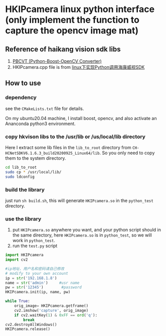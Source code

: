 HKIPcamera linux python interface (only implement the function to capture the opencv image mat)
==================

## Reference of haikang vision sdk libs
1. [PBCVT (Python-Boost-OpenCV Converter)](https://github.com/Algomorph/pyboostcvconverter)
1. HKIPcamera.cpp file is from [linux下实现Python调用海康威视SDK](https://www.cnblogs.com/deeplearning1314/p/10617840.html)


## How to use
### dependency
see the `CMakeLists.txt` file for details.

On my ubuntu20.04 machine, I install boost, opencv, and also activate an Ananconda python3 environment.

### copy hkvison libs to the /usr/lib or /us/local/lib directory
Here I extract some lib files in the `lib_to_root` directory from `CH-HCNetSDKV6.1.6.3_build20200925_Linux64/lib`.
So you only need to copy them to the system directory.
```sh
cd lib_to_root
sudo cp * /usr/local/lib/
sudo ldconfig
```

### build the library
just run `sh build.sh`, this will generate `HKIPcamera.so` in the `python_test` directory.

### use the library
1. put `HKIPcamera.so` anywhere you want, and your python script should in the same directory, here `HKIPcamera.so` is in `python_test`, so we will work in `python_test`.
2. run the `test.py` script


```python
import HKIPcamera
import cv2

#ip地址、用户名和密码请自己修改
# modify to your own account
ip = str('192.168.1.8')
name = str('admin')     #usr name
pw = str('12345')        #password
HKIPcamera.init(ip, name, pw)

while True:
    orig_image= HKIPcamera.getframe()
    cv2.imshow('capture', orig_image) 
    if cv2.waitKey(1) & 0xFF == ord('q'):
        break
cv2.destroyAllWindows()
HKIPcamera.release()
```

